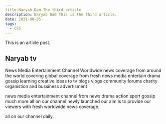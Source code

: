 ```yaml
---
title:Naryab Dam The third article
description: Naryab Dam This is the third article.
date: 2021-08-05
tags:
  - CSS
---
```

This is an article post.

## Naryab tv 

News Media Entertainment Channel 
Worldwide news coverage from around the world covering global coverage from fresh news media
entertain drama gossip learning creative ideas to tv blogs vlogs community forums charity organistion and bussiness advertisment 

news media entertainment channel from news drama action sport gossip much more all on our channel newly launched our aim is to provide our viewers with fresh worldwide news coverage.

all on our channel daily.
